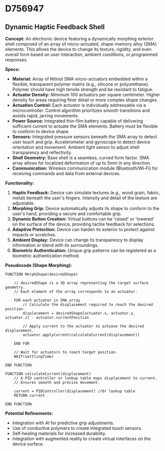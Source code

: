 # D756947

## Dynamic Haptic Feedback Shell

**Concept:** An electronic device featuring a dynamically morphing exterior shell composed of an array of micro-actuated, shape-memory alloy (SMA) elements. This allows the device to change its texture, rigidity, and even overall form based on user interaction, ambient conditions, or programmed responses.

**Specs:**

*   **Material:** Array of Nitinol SMA micro-actuators embedded within a flexible, transparent polymer matrix (e.g., silicone or polyurethane). Polymer should have high tensile strength and be resistant to fatigue.
*   **Actuator Density:**  Minimum 100 actuators per square centimeter. Higher density for areas requiring finer detail or more complex shape changes.
*   **Actuation Control:** Each actuator is individually addressable via a microcontroller. Control algorithm prioritizes smooth transitions and avoids rapid, jarring movements.
*   **Power Source:** Integrated thin-film battery capable of delivering sufficient current to actuate the SMA elements. Battery must be flexible to conform to device shape.
*   **Sensors:** Integrated pressure sensors beneath the SMA array to detect user touch and grip. Accelerometer and gyroscope to detect device orientation and movement. Ambient light sensor to adjust shell transparency and reflectivity.
*   **Shell Geometry:**  Base shell is a seamless, curved form factor. SMA array allows for localized deformation of up to 5mm in any direction.
*   **Communication:** Wireless communication module (Bluetooth/Wi-Fi) for receiving commands and data from external devices.

**Functionality:**

1.  **Haptic Feedback:** Device can simulate textures (e.g., wood grain, fabric, metal) beneath the user's fingers. Intensity and detail of the texture are adjustable.
2.  **Morphing Grip:** Device automatically adjusts its shape to conform to the user's hand, providing a secure and comfortable grip.
3.  **Dynamic Button Creation:** Virtual buttons can be 'raised' or 'lowered' on the surface of the device, providing tactile feedback for selections.
4.  **Adaptive Protection:** Device can harden its exterior to protect against impacts or scratches.
5.  **Ambient Display:** Device can change its transparency to display information or blend with its surroundings.
6.  **Biometric Authentication:**  Unique grip patterns can be registered as a biometric authentication method.

**Pseudocode (Shape Morphing):**

```
FUNCTION MorphShape(desiredShape)

    // desiredShape is a 3D array representing the target surface geometry.
    // Each element of the array corresponds to an actuator.

    FOR each actuator in SMA_array
        // Calculate the displacement required to reach the desired position.
        displacement = desiredShape[actuator.x, actuator.y, actuator.z] - actuator.currentPosition

        // Apply current to the actuator to achieve the desired displacement.
        actuator.applyCurrent(calculateCurrent(displacement))

    END FOR

    // Wait for actuators to reach target position.
    WAIT(settlingTime)

END FUNCTION

FUNCTION calculateCurrent(displacement)
    // A PID controller or lookup table maps displacement to current.
    // Ensures smooth and precise movement.

    current = PIDController(displacement) //Or lookup table
    RETURN current

END FUNCTION
```

**Potential Refinements:**

*   Integration with AI for predictive grip adjustments.
*   Use of conductive polymers to create integrated touch sensors.
*   Self-healing materials for increased durability.
*   Integration with augmented reality to create virtual interfaces on the device surface.